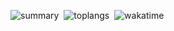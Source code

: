 [](https://github.com/anuraghazra/github-readme-stats&count_private=true)
![summary ](https://github-readme-stats.vercel.app/api?username=codewara&theme=dark&show_icons=true&show=prs_merged_percentage)
&nbsp;![toplangs](https://github-readme-stats.vercel.app/api/top-langs/?username=codewara&theme=dark&layout=donut&size_weight=0.5&count_weight=0.5)
&nbsp;![wakatime](https://github-readme-stats.vercel.app/api/wakatime/?username=@codewara&theme=dark&layout=compact&langs_count=10)
